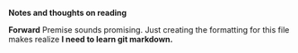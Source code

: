 **Notes and thoughts on reading**

**Forward**
Premise sounds promising.  Just creating the formatting for this file makes realize **I need to learn git markdown.**
